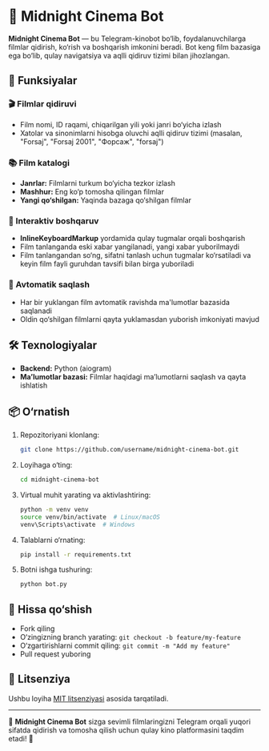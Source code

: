 # 🎥 Midnight Cinema Bot

**Midnight Cinema Bot** — bu Telegram-kinobot bo‘lib, foydalanuvchilarga filmlar qidirish, ko‘rish va boshqarish imkonini beradi. Bot keng film bazasiga ega bo‘lib, qulay navigatsiya va aqlli qidiruv tizimi bilan jihozlangan.

## 🚀 Funksiyalar

### 🎬 Filmlar qidiruvi
- Film nomi, ID raqami, chiqarilgan yili yoki janri bo‘yicha izlash
- Xatolar va sinonimlarni hisobga oluvchi aqlli qidiruv tizimi (masalan, "Forsaj", "Forsaj 2001", "Форсаж", "forsaj")

### 📚 Film katalogi
- **Janrlar:** Filmlarni turkum bo‘yicha tezkor izlash
- **Mashhur:** Eng ko‘p tomosha qilingan filmlar
- **Yangi qo‘shilgan:** Yaqinda bazaga qo‘shilgan filmlar

### 🔧 Interaktiv boshqaruv
- **InlineKeyboardMarkup** yordamida qulay tugmalar orqali boshqarish
- Film tanlanganda eski xabar yangilanadi, yangi xabar yuborilmaydi
- Film tanlangandan so‘ng, sifatni tanlash uchun tugmalar ko‘rsatiladi va keyin film fayli guruhdan tavsifi bilan birga yuboriladi

### 📂 Avtomatik saqlash
- Har bir yuklangan film avtomatik ravishda ma'lumotlar bazasida saqlanadi
- Oldin qo‘shilgan filmlarni qayta yuklamasdan yuborish imkoniyati mavjud

## 🛠️ Texnologiyalar
- **Backend:** Python (aiogram)
- **Ma’lumotlar bazasi:** Filmlar haqidagi ma’lumotlarni saqlash va qayta ishlatish

## 📦 O‘rnatish

1. Repozitoriyani klonlang:
   ```bash
   git clone https://github.com/username/midnight-cinema-bot.git
   ```

2. Loyihaga o‘ting:
   ```bash
   cd midnight-cinema-bot
   ```

3. Virtual muhit yarating va aktivlashtiring:
   ```bash
   python -m venv venv
   source venv/bin/activate  # Linux/macOS
   venv\Scripts\activate  # Windows
   ```

4. Talablarni o‘rnating:
   ```bash
   pip install -r requirements.txt
   ```

5. Botni ishga tushuring:
   ```bash
   python bot.py
   ```

## 🤝 Hissa qo‘shish
- Fork qiling
- O‘zingizning branch yarating: `git checkout -b feature/my-feature`
- O‘zgartirishlarni commit qiling: `git commit -m "Add my feature"`
- Pull request yuboring

## 📄 Litsenziya
Ushbu loyiha [MIT litsenziyasi](LICENSE) asosida tarqatiladi.

---

🎥 **Midnight Cinema Bot** sizga sevimli filmlaringizni Telegram orqali yuqori sifatda qidirish va tomosha qilish uchun qulay kino platformasini taqdim etadi! 🍿

